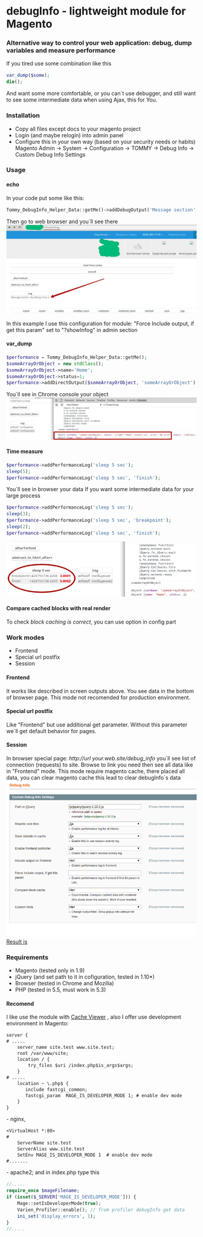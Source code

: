 # debugInfo - lightweight module for Magento #

### Alternative way to control your web application: debug, dump variables and measure performance ###
If you tired use some combination like this
```php
var_dump($some);
die();
```
And want some more comfortable, or you can`t use debugger, and still want to see some intermediate data when using Ajax, this for You.
### Installation ###
- Copy all files except docs to your magento project
- Login (and maybe relogin) into admin panel
- Configure this in your own way (based on your security needs or habits) Magento Admin -> System -> Configuration -> TOMMY -> Debug Info -> Custom Debug Info Settings 

### Usage ###
#### echo ####
In your code put some like this:
```php
Tommy_DebugInfo_Helper_Data::getMe()->addDebugOutput('Message section', 'My debug mess :)');
```
Then go to web browser and you`ll see there
![Image of output](https://github.com/tomfun/debugInfo/blob/master/docs/imgs/80fb3b2a91.jpg)

In this example I use this configuration for module:
"Force Include output, if get this param" set to "?showInfog"
in admin section

#### var_dump ####
```php
$performance = Tommy_DebugInfo_Helper_Data::getMe();
$someArrayOrObject = new stdClass();
$someArrayOrObject->name='Home';
$someArrayOrObject->status=1;
$performance->addDirectOutput($someArrayOrObject, 'someArrayOrObject');
```
You`ll see in Chrome console your object
![Image of output](https://github.com/tomfun/debugInfo/blob/master/docs/imgs/0b63dd7d9d.jpg)

#### Time measure ####
```php
$performance->addPerformanceLog('sleep 5 sec');
sleep(5);
$performance->addPerformanceLog('sleep 5 sec', 'finish');
```
You`ll see in browser your data
If you want some intermediate data for your large process
```php
$performance->addPerformanceLog('sleep 5 sec');
sleep(3);
$performance->addPerformanceLog('sleep 5 sec', 'breakpoint');
sleep(2);
$performance->addPerformanceLog('sleep 5 sec', 'finish');
```
![Image of output](https://github.com/tomfun/debugInfo/blob/master/docs/imgs/c0a66ccd61.jpg)

#### Compare cached blocks with real render ####
To check *block caching is correct*, you can use option in config part
### Work modes ###
- Frontend
- Special url postfix
- Session

#### Frontend ####
It works like described in screen outputs above. You see data in the bottom of browser page. This mode not recomended for production environment.

#### Special url postfix ####
Like "Frontend" but use additional get parameter. Without this parameter we`ll get default behavior for pages.

#### Session ####
In browser special page:
*http://url your.web.site/debug_info*
you\`ll see list of connection (requests) to site.
Browse to link you need then see all data like in "Frontend" mode.
This mode require magento cache, there placed all data, you can clear magento cache this lead to clear debugInfo`s data
![Image of output](https://github.com/tomfun/debugInfo/blob/master/docs/imgs/aef08ad78e.png)
[Result is](https://github.com/tomfun/debugInfo/blob/master/docs/imgs/54a12c01f9.jpg)
### Requirements ###
- Magento (tested only in 1.9)
- jQuery (and set path to it in cofiguration, tested in 1.10*)
- Browser (tested in Chrome and Mozilla)
- PHP (tested in 5.5, must work in 5.3)

#### Recomend ####
I like use the module with [Cache Viewer](https://github.com/meanbee/Meanbee_CacheViewer)
, also I offer use development environment in Magento:
```
server {
# .....
    server_name site.test www.site.test;
    root /var/www/site;
    location / {
        try_files $uri /index.php$is_args$args;
    }
# .....
    location ~ \.php$ {
       include fastcgi_common;
       fastcgi_param  MAGE_IS_DEVELOPER_MODE 1; # enable dev mode
    }
}
```
 \- nginx,
```
<VirtualHost *:80>
#
	ServerName site.test
	ServerAlias www.site.test
	SetEnv MAGE_IS_DEVELOPER_MODE 1  # enable dev mode
#.......
```
\- apache2;
and in index.php type this
```php
//.....
require_once $mageFilename;
if (isset($_SERVER['MAGE_IS_DEVELOPER_MODE'])) {
    Mage::setIsDeveloperMode(true);
    Varien_Profiler::enable(); // from profiler debugInfo get data
    ini_set('display_errors', 1);
}
//.....
```
